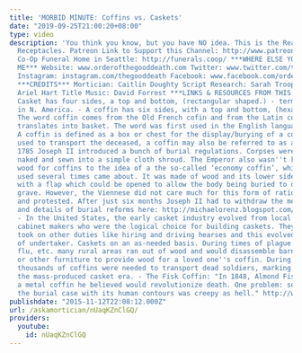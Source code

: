 ```yaml
---
title: 'MORBID MINUTE: Coffins vs. Caskets'
date: "2019-09-25T21:00:20+08:00"
type: video
description: 'You think you know, but you have NO idea. This is the Real World: Death
  Receptacles. Patreon Link to Support this Channel: http://www.patreon.com/thegooddeath
  Co-Op Funeral Home in Seattle: http://funerals.coop/ ***WHERE ELSE YOU CAN FIND
  ME*** Website: www.orderofthegooddeath.com Twitter: www.twitter.com/thegooddeath
  Instagram: instagram.com/thegooddeath Facebook: www.facebook.com/orderofthegooddeath
  ***CREDITS*** Mortician: Caitlin Doughty Script Research: Sarah Troop Title Animation:
  Ariel Hart Title Music: David Forrest ***LINKS & RESOURCES FROM THIS VIDEO*** -
  Casket has four sides, a top and bottom, (rectangular shaped.) - term mostly used
  in N. America. - A coffin has six sides, with a top and bottom, (hexagonal shaped)
  The word coffin comes from the Old French cofin and from the Latin cophinus, which
  translates into basket. The word was first used in the English language in 1380.
  A coffin is defined as a box or chest for the display/burying of a corpse. When
  used to transport the deceased, a coffin may also be referred to as a pall. - In
  1785 Joseph II introduced a bunch of burial regulations. Corpses were to be buried
  naked and sewn into a simple cloth shroud. The Emperor also wasn''t keen on wasting
  wood for coffins to the idea of a the so-called ‘economy coffin’, which could be
  used several times came about. It was made of wood and its lower side was fitted
  with a flap which could be opened to allow the body being buried to drop into the
  grave. However, the Viennese did not care much for this form of rationalization
  and protested. After just six months Joseph II had to withdraw the measure. Pic
  and details of burial reforms here: http://michaelorenz.blogspot.com/2013/07/mozart-and-myth-of-reusable-coffins.html
  - In the United States, the early casket industry evolved from local furniture and
  cabinet makers who were the logical choice for building caskets. They eventually
  took on other duties like hiring and driving hearses and this evolved into the job
  of undertaker. Caskets on an as-needed basis. During times of plague - diphtheria,
  flu, etc. many rural areas ran out of wood and would disassemble barns, carriages
  or other furniture to provide wood for a loved one''s coffin. During the Civil War,
  thousands of coffins were needed to transport dead soldiers, marking the start of
  the mass-produced casket era. - The Fisk Coffin: "In 1848, Almond Fisk patented
  a metal coffin he believed would revolutionize death. One problem: some people thought
  the burial case with its human contours was creepy as hell." http://www.atlasobscura.com/articles/morbid-monday-fisk-mummy-case'
publishdate: "2015-11-12T22:08:12.000Z"
url: /askamortician/nUaqKZnClGQ/
providers:
  youtube:
    id: nUaqKZnClGQ
---
```

